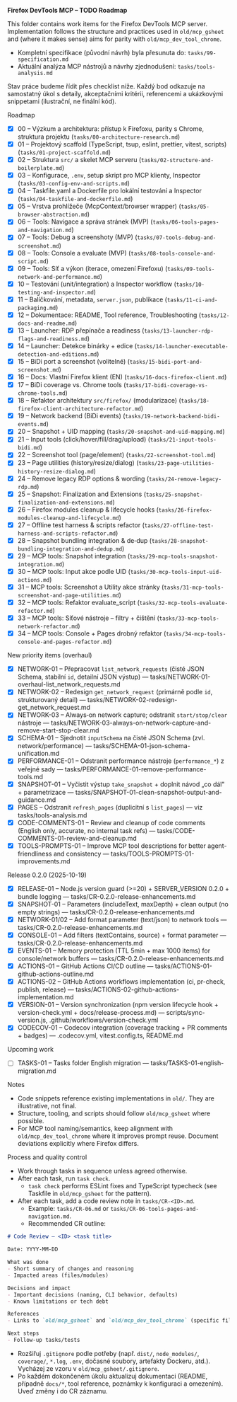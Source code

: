 **Firefox DevTools MCP – TODO Roadmap**

This folder contains work items for the Firefox DevTools MCP server. Implementation follows the structure and practices used in `old/mcp_gsheet` and (where it makes sense) aims for parity with `old/mcp_dev_tool_chrome`.

- Kompletní specifikace (původní návrh) byla přesunuta do: `tasks/99-specification.md`
 - Aktuální analýza MCP nástrojů a návrhy zjednodušení: `tasks/tools-analysis.md`

Stav práce budeme řídit přes checklist níže. Každý bod odkazuje na samostatný úkol s detaily, akceptačními kritérii, referencemi a ukázkovými snippetami (ilustrační, ne finální kód).

Roadmap

- [x] 00 – Výzkum a architektura: přístup k Firefoxu, parity s Chrome, struktura projektu (`tasks/00-architecture-research.md`)
- [x] 01 – Projektový scaffold (TypeScript, tsup, eslint, prettier, vitest, scripts) (`tasks/01-project-scaffold.md`)
- [x] 02 – Struktura `src/` a skelet MCP serveru (`tasks/02-structure-and-boilerplate.md`)
- [x] 03 – Konfigurace, `.env`, setup skript pro MCP klienty, Inspector (`tasks/03-config-env-and-scripts.md`)
- [x] 04 – Taskfile.yaml a Dockerfile pro lokální testování a Inspector (`tasks/04-taskfile-and-dockerfile.md`)
- [x] 05 – Vrstva prohlížeče (McpContext/browser wrapper) (`tasks/05-browser-abstraction.md`)
- [x] 06 – Tools: Navigace a správa stránek (MVP) (`tasks/06-tools-pages-and-navigation.md`)
- [x] 07 – Tools: Debug a screenshoty (MVP) (`tasks/07-tools-debug-and-screenshot.md`)
- [x] 08 – Tools: Console a evaluate (MVP) (`tasks/08-tools-console-and-script.md`)
- [x] 09 – Tools: Síť a výkon (iterace, omezení Firefoxu) (`tasks/09-tools-network-and-performance.md`)
- [x] 10 – Testování (unit/integration) a Inspector workflow (`tasks/10-testing-and-inspector.md`)
- [x] 11 – Balíčkování, metadata, `server.json`, publikace (`tasks/11-ci-and-packaging.md`)
- [x] 12 – Dokumentace: README, Tool reference, Troubleshooting (`tasks/12-docs-and-readme.md`)
 - [x] 13 – Launcher: RDP přepínače a readiness (`tasks/13-launcher-rdp-flags-and-readiness.md`)
 - [x] 14 – Launcher: Detekce binárky + edice (`tasks/14-launcher-executable-detection-and-editions.md`)
 - [x] 15 – BiDi port a screenshot (volitelné) (`tasks/15-bidi-port-and-screenshot.md`)
- [x] 16 – Docs: Vlastní Firefox klient (EN) (`tasks/16-docs-firefox-client.md`)
- [x] 17 – BiDi coverage vs. Chrome tools (`tasks/17-bidi-coverage-vs-chrome-tools.md`)
- [x] 18 – Refaktor architektury `src/firefox/` (modularizace) (`tasks/18-firefox-client-architecture-refactor.md`)
- [x] 19 – Network backend (BiDi events) (`tasks/19-network-backend-bidi-events.md`)
- [x] 20 – Snapshot + UID mapping (`tasks/20-snapshot-and-uid-mapping.md`)
- [x] 21 – Input tools (click/hover/fill/drag/upload) (`tasks/21-input-tools-bidi.md`)
- [x] 22 – Screenshot tool (page/element) (`tasks/22-screenshot-tool.md`)
- [x] 23 – Page utilities (history/resize/dialog) (`tasks/23-page-utilities-history-resize-dialog.md`)
- [x] 24 – Remove legacy RDP options & wording (`tasks/24-remove-legacy-rdp.md`)
- [x] 25 – Snapshot: Finalization and Extensions (`tasks/25-snapshot-finalization-and-extensions.md`)
- [x] 26 – Firefox modules cleanup & lifecycle hooks (`tasks/26-firefox-modules-cleanup-and-lifecycle.md`)
- [x] 27 – Offline test harness & scripts refactor (`tasks/27-offline-test-harness-and-scripts-refactor.md`)
- [x] 28 – Snapshot bundling integration & de‑dup (`tasks/28-snapshot-bundling-integration-and-dedup.md`)
 - [x] 29 – MCP tools: Snapshot integration (`tasks/29-mcp-tools-snapshot-integration.md`)
 - [x] 30 – MCP tools: Input akce podle UID (`tasks/30-mcp-tools-input-uid-actions.md`)
 - [x] 31 – MCP tools: Screenshot a Utility akce stránky (`tasks/31-mcp-tools-screenshot-and-page-utilities.md`)
 - [x] 32 – MCP tools: Refaktor evaluate_script (`tasks/32-mcp-tools-evaluate-refactor.md`)
 - [x] 33 – MCP tools: Síťové nástroje – filtry + čištění (`tasks/33-mcp-tools-network-refactor.md`)
- [x] 34 – MCP tools: Console + Pages drobný refaktor (`tasks/34-mcp-tools-console-and-pages-refactor.md`)

New priority items (overhaul)

- [x] NETWORK-01 – Přepracovat `list_network_requests` (čisté JSON Schema, stabilní `id`, detailní JSON výstup) — tasks/NETWORK-01-overhaul-list_network_requests.md
- [x] NETWORK-02 – Redesign `get_network_request` (primárně podle `id`, strukturovaný detail) — tasks/NETWORK-02-redesign-get_network_request.md
- [x] NETWORK-03 – Always‑on network capture; odstranit `start/stop/clear` nástroje — tasks/NETWORK-03-always-on-network-capture-and-remove-start-stop-clear.md
- [x] SCHEMA-01 – Sjednotit `inputSchema` na čisté JSON Schema (zvl. network/performance) — tasks/SCHEMA-01-json-schema-unification.md
- [x] PERFORMANCE-01 – Odstranit performance nástroje (`performance_*`) z veřejné sady — tasks/PERFORMANCE-01-remove-performance-tools.md
- [x] SNAPSHOT-01 – Vyčistit výstup `take_snapshot` + doplnit návod „co dál" + parametrizace — tasks/SNAPSHOT-01-clean-snapshot-output-and-guidance.md
- [x] PAGES – Odstranit `refresh_pages` (duplicitní s `list_pages`) — viz tasks/tools-analysis.md
- [x] CODE-COMMENTS-01 – Review and cleanup of code comments (English only, accurate, no internal task refs) — tasks/CODE-COMMENTS-01-review-and-cleanup.md
- [x] TOOLS-PROMPTS-01 – Improve MCP tool descriptions for better agent-friendliness and consistency — tasks/TOOLS-PROMPTS-01-improvements.md

Release 0.2.0 (2025-10-19)

- [x] RELEASE-01 – Node.js version guard (>=20) + SERVER_VERSION 0.2.0 + bundle logging — tasks/CR-0.2.0-release-enhancements.md
- [x] SNAPSHOT-01 – Parameters (includeText, maxDepth) + clean output (no empty strings) — tasks/CR-0.2.0-release-enhancements.md
- [x] NETWORK-01/02 – Add format parameter (text/json) to network tools — tasks/CR-0.2.0-release-enhancements.md
- [x] CONSOLE-01 – Add filters (textContains, source) + format parameter — tasks/CR-0.2.0-release-enhancements.md
- [x] EVENTS-01 – Memory protection (TTL 5min + max 1000 items) for console/network buffers — tasks/CR-0.2.0-release-enhancements.md
- [x] ACTIONS-01 – GitHub Actions CI/CD outline — tasks/ACTIONS-01-github-actions-outline.md
- [x] ACTIONS-02 – GitHub Actions workflows implementation (ci, pr-check, publish, release) — tasks/ACTIONS-02-github-actions-implementation.md
- [x] VERSION-01 – Version synchronization (npm version lifecycle hook + version-check.yml + docs/release-process.md) — scripts/sync-version.js, .github/workflows/version-check.yml
- [x] CODECOV-01 – Codecov integration (coverage tracking + PR comments + badges) — .codecov.yml, vitest.config.ts, README.md

Upcoming work

- [ ] TASKS-01 – Tasks folder English migration — tasks/TASKS-01-english-migration.md

Notes

- Code snippets reference existing implementations in `old/`. They are illustrative, not final.
- Structure, tooling, and scripts should follow `old/mcp_gsheet` where possible.
- For MCP tool naming/semantics, keep alignment with `old/mcp_dev_tool_chrome` where it improves prompt reuse. Document deviations explicitly where Firefox differs.

Process and quality control

- Work through tasks in sequence unless agreed otherwise.
- After each task, run `task check`.
  - `task check` performs ESLint fixes and TypeScript typecheck (see Taskfile in `old/mcp_gsheet` for the pattern).
- After each task, add a code review note in `tasks/CR-<ID>.md`.
  - Example: `tasks/CR-06.md` or `tasks/CR-06-tools-pages-and-navigation.md`.
  - Recommended CR outline:

```md
# Code Review – <ID> <task title>

Date: YYYY-MM-DD

What was done
- Short summary of changes and reasoning
- Impacted areas (files/modules)

Decisions and impact
- Important decisions (naming, CLI behavior, defaults)
- Known limitations or tech debt

References
- Links to `old/mcp_gsheet` and `old/mcp_dev_tool_chrome` (specific files)

Next steps
- Follow‑up tasks/tests
```

- Rozšiřuj `.gitignore` podle potřeby (např. `dist/`, `node_modules/`, `coverage/`, `*.log`, `.env`, dočasné soubory, artefakty Dockeru, atd.). Vycházej ze vzoru v `old/mcp_gsheet/.gitignore`.
- Po každém dokončeném úkolu aktualizuj dokumentaci (README, případně `docs/*`, tool reference, poznámky k konfiguraci a omezením). Uveď změny i do CR záznamu.
